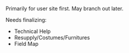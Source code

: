  Primarily for user site first. May branch out later.

 Needs finalizing:
 - Technical Help
 - Resupply/Costumes/Furnitures
 - Field Map